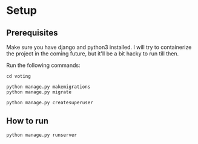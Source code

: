 # Setup

## Prerequisites
Make sure you have django and python3 installed. I will try to containerize the project in the coming future, but it'll be a bit hacky to run till then.

Run the following commands:
```
cd voting

python manage.py makemigrations
python manage.py migrate

python manage.py createsuperuser
```

## How to run

```
python manage.py runserver
```